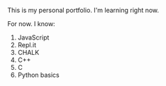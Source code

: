 This is my personal portfolio. I'm learning right now.

For now. I know:

1. JavaScript
1. Repl.it
3. CHALK
1. C++
1. C
2. Python basics

